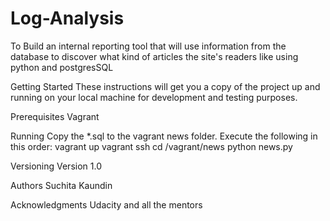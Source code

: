 # Log-Analysis
To Build an internal reporting tool that will use information from the database to discover what kind of articles  the site's readers like using python and postgresSQL 

Getting Started
These instructions will get you a copy of the project up and running on your local machine for development and testing purposes. 

Prerequisites
Vagrant 

Running
Copy the *.sql to the vagrant news folder. 
Execute the following in this order:
vagrant up
vagrant ssh 
cd /vagrant/news
python news.py

Versioning
Version 1.0 

Authors
Suchita Kaundin 

Acknowledgments
Udacity and all the mentors 
